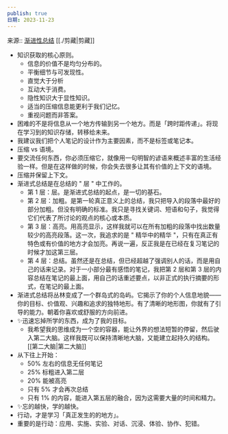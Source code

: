 ```yaml
---
publish: true
日期: 2023-11-23
---
```

  
来源:: [渐进性总结](https://www.notion.so/3a8c5d77b5be42c58719d174bfbfa935) [[./剪藏|剪藏]]  
  
- 知识获取的核心原则。  
	- 信息的价值不是均匀分布的。  
	- 平衡细节与可发现性。  
	- 直觉大于分析  
	- 互动大于消费。  
	- 隐性知识大于显性知识。  
	- 适当的压缩信息能更利于我们记忆。  
	- 重视问题而非答案。  
- 困难的不是将信息从一个地方传输到另一个地方。而是「跨时距传递」。将现在学习到的知识存储，转移给未来。  
- 我建议我们把个人笔记的设计作为主要因素，而不是标签或笔记本。  
- 压缩 vs 语境。  
- 要交流任何东西，你必须压缩它，就像用一句明智的谚语来概述丰富的生活经验一样。但是在这样做的时候，你会失去很多让其有价值的上下文的语境。  
- 压缩并保留上下文。  
- 渐进式总结是在总结的 " 层 " 中工作的。  
	- 第 1 层：层。是渐进式总结的起点，是一切的基石。  
	- 第 2 层：加粗。是第一轮真正意义上的总结，我只把导入的段落中最好的部分加粗。但没有明确的标准。我只是寻找关键词、短语和句子，我觉得它们代表了所讨论的观点的核心或本质。  
	- 第 3 层：高亮。用高亮显示，这样我就可以在所有加粗的段落中找出数量较少的高亮段落。这一次，我追求的是 " 精华中的精华 "，只有在真正有特色或有价值的地方才会加亮。再说一遍，反正我是在已经在复习笔记的时候才加这第三层。  
	- 第 4 层：总结。虽然还是在总结，但已经超越了强调别人的话，而是用自己的话来记录。对于一小部分最有感悟的笔记，我把第 2 层和第 3 层的内容总结在笔记的最上面，用自己的话重述要点，以非正式的执行摘要的形式，在笔记的最上面。  
- 渐进式总结将丛林变成了一个群岛式的岛屿。它揭示了你的个人信息地貌——你的目标、价值观、兴趣和追求的独特地形。有了清晰的地形图，你就有了引导的能力。朝着你喜欢或舒服的方向前进。  
- ✨迅速忘掉所学的东西，成为了我的目标。  
	- 我希望我的思维成为一个空的容器，能让外界的想法短暂的停留，然后驶入第二大脑。这样我既可以保持清晰地大脑，又能建立起持久的结构。[[第二大脑|第二大脑]]  
- 从下往上开始：  
	- 50% 左右的信息无任何笔记  
	- 25% 标粗进入第二层  
	- 20% 能被高亮  
	- 只有 5% 才会再次总结  
	- 只有 1% 的内容，能进入第五层的融合，因为这需要大量的时间和精力。  
- ✨忘的越快，学的越快。  
- 行动，才是学习「真正发生的的地方」。  
- 重要的是行动：应用、实施、实验、对话、沉浸、体验、协作、犯错。  

